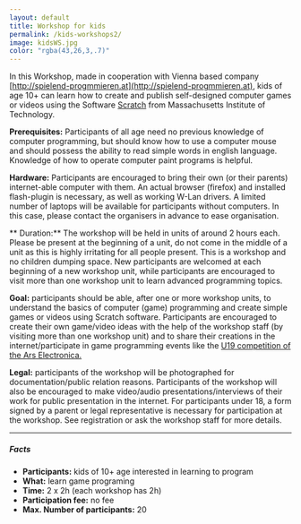 ```yaml
---
layout: default
title: Workshop for kids
permalink: /kids-workshops2/
image: kidsWS.jpg
color: "rgba(43,26,3,.7)"
---
```

In this Workshop, made in cooperation with Vienna based company [http://spielend-progmmieren.at](http://spielend-progmmieren.at), kids of age 10+ can learn how to create and publish self-designed computer games or videos using the Software [Scratch](http://scratch.mit.edu) from Massachusetts Institute of Technology.

<i class="fa fa-cogs" style="color:#03a9f4"></i>**Prerequisites:** Participants of all age need no previous knowledge of computer programming, but should know how to use a computer mouse and should possess the ability to read simple words in english language. Knowledge of how to operate computer paint programs is helpful.

<i class="fa fa-desktop" style="color:#03a9f4"></i>**Hardware:** Participants are encouraged to bring their own (or their parents) internet-able computer with them. An actual browser (firefox) and installed flash-plugin is necessary, as well as working W-Lan drivers. A limited number of laptops will be available for participants without computers. In this case, please contact the organisers in advance to ease organisation.

<i class="fa fa-clock-o" style="color:#03a9f4"></i>** Duration:** The workshop will be held in units of around 2 hours each. Please be present at the beginning of a unit, do not come in the middle of a unit as this is highly irritating for all people present. This is a workshop and no children dumping space. New participants are welcomed at each beginning of a new workshop unit, while participants are encouraged to visit more than one workshop unit to learn advanced programming topics.

<i class="fa fa-mortar-board" style="color:#03a9f4"></i>**Goal:** participants should be able, after one or more workshop units, to understand the basics of computer (game) programming and create simple games or videos using Scratch software. Participants are encouraged to create their own game/video ideas with the help of the workshop staff (by visiting more than one workshop unit) and to share their creations in the internet/participate in game programming events like the [U19 competition of the Ars Electronica.](http://90.146.8.18/de/prix/u19/) 

<i class="fa fa-bookmark" style="color:#03a9f4"></i>**Legal:** participants of the workshop will be photographed for documentation/public relation reasons. Participants of the workshop will also be encouraged to make video/audio presentations/interviews of their work for public presentation in the internet. For participants under 18, a form signed by a parent or legal representative is necessary for participation at the workshop. See registration or ask the workshop staff for more details.

* * *

##### Facts

* <i class="fa fa-user" style="color:#03a9f4"></i>**Participants:** kids of 10+ age interested in learning to program
* <i class="fa fa-question" style="color:#03a9f4"></i>**What:** learn game programing
* <i class="fa fa-users" style="color:#03a9f4"></i>**Time:** 2 x 2h (each workshop has 2h)
* <i class="fa fa-eur" style="color:#03a9f4"></i>**Participation fee:** no fee
* <i class="fa fa-users" style="color:#03a9f4"></i>**Max. Number of participants:** 20
